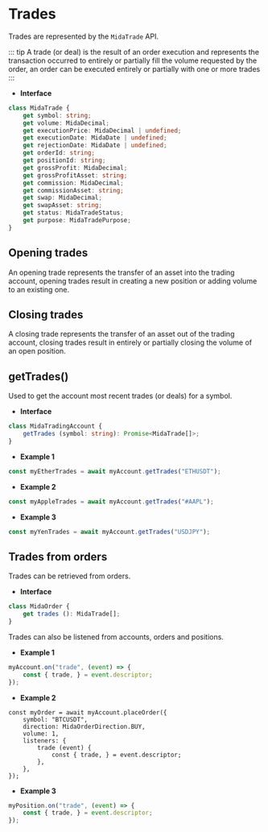 # Trades
Trades are represented by the `MidaTrade` API.

::: tip
A trade (or deal) is the result of an order execution and represents the transaction
occurred to entirely or partially fill the volume requested by the order, an order can be executed entirely
or partially with one or more trades
:::

- **Interface**
```typescript
class MidaTrade {
    get symbol: string;
    get volume: MidaDecimal;
    get executionPrice: MidaDecimal | undefined;
    get executionDate: MidaDate | undefined;
    get rejectionDate: MidaDate | undefined;
    get orderId: string;
    get positionId: string;
    get grossProfit: MidaDecimal;
    get grossProfitAsset: string;
    get commission: MidaDecimal;
    get commissionAsset: string;
    get swap: MidaDecimal;
    get swapAsset: string;
    get status: MidaTradeStatus;
    get purpose: MidaTradePurpose;
}
```

## Opening trades
An opening trade represents the transfer of an asset into the trading account, opening trades
result in creating a new position or adding volume to an existing one.

## Closing trades
A closing trade represents the transfer of an asset out of the trading account, closing trades
result in entirely or partially closing the volume of an open position.

## getTrades()
Used to get the account most recent trades (or deals) for a symbol.

- **Interface**
```typescript
class MidaTradingAccount {
    getTrades (symbol: string): Promise<MidaTrade[]>;
}
```
- **Example 1**
```javascript
const myEtherTrades = await myAccount.getTrades("ETHUSDT");
```
- **Example 2**
```javascript
const myAppleTrades = await myAccount.getTrades("#AAPL");
```
- **Example 3**
```javascript
const myYenTrades = await myAccount.getTrades("USDJPY");
```

## Trades from orders
Trades can be retrieved from orders.

- **Interface**
```typescript
class MidaOrder {
    get trades (): MidaTrade[];
}
```

Trades can also be listened from accounts, orders and positions.

- **Example 1**
```typescript
myAccount.on("trade", (event) => {
    const { trade, } = event.descriptor;
});
```
- **Example 2**
```typescript{5-9}
const myOrder = await myAccount.placeOrder({
    symbol: "BTCUSDT",
    direction: MidaOrderDirection.BUY,
    volume: 1,
    listeners: {
        trade (event) {
            const { trade, } = event.descriptor;
        },
    },
});
```
- **Example 3**
```typescript
myPosition.on("trade", (event) => {
    const { trade, } = event.descriptor;
});
```
